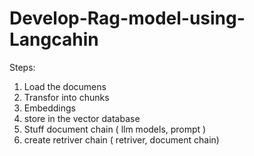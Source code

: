 # Develop-Rag-model-using-Langcahin

Steps:

1. Load the documens
2. Transfor into chunks
3. Embeddings
4. store in the vector database
5. Stuff document chain ( llm models, prompt )
6. create retriver chain ( retriver, document chain)
